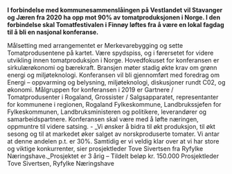 **I forbindelse med kommunesammenslåingen på Vestlandet vil Stavanger og Jæren fra 2020 ha opp mot 90% av tomatproduksjonen i Norge. I den forbindelse skal Tomatfestivalen i Finnøy løftes fra å være en lokal fagdag til å bli en nasjonal konferanse.**

Målsetting med arrangementet er Merkevarebygging og sette Tomatprodusentene på kartet. Være spydspiss, og i førersetet for videre utvikling innen tomatproduksjon i Norge. Hovedfokuset for konferansen er sirkulærøkonomi og bærekraft. Bransjen møter stadig økte krav om grønn energi og miljøteknologi. Konferansen vil bli gjennomført med foredrag om Energi – oppvarming og belysning, miljøteknologi, diskusjoner rundt C02, og økonomi. Målgruppen for konferansen i 2019 er Gartnere / Tomatprodusenter i Rogaland, Grossister / Salgsapparatet, representanter for kommunene i regionen, Rogaland Fylkeskommune, Landbrukssjefen for Fylkeskommunen, Landbruksministeren og politikere, leverandører og samarbeidspartnere. Konferansen skal være med å løfte næringen, oppmuntre til videre satsing. - _Vi ønsker å bidra til økt produksjon, til økt sesong og til at markedet øker salget av norskproduserte tomater. Vi antar at denne andelen p.t. er 30%. Samtidig er vi veldig klar over at vi har store og viktige konkurrenter, sier prosjektleder Tove Sivertsen fra Ryfylke Næringshave._Prosjektet er 3 årig – Tildelt beløp kr. 150.000 Prosjektleder Tove Sivertsen, Ryfylke Næringshave